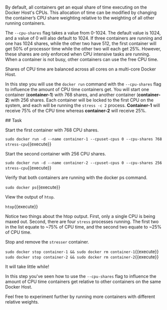 By default, all containers get an equal share of time executing on the Docker Host's CPUs. This allocation of time can be modified by changing the container’s CPU share weighting relative to the weighting of all other running containers.

The ``--cpu-shares`` flag takes a value from 0-1024. The default value is 1024, and a value of 0 will also default to 1024. If three containers are running and one has 1024 shares, while the other two have 512, the first container will get 50% of processor time while the other two will each get 25%. However, these shares are only enforced when CPU intensive tasks are running. When a container is not busy, other containers can use the free CPU time.

Shares of CPU time are balanced across all cores on a multi-core Docker Host.

In this step you will use the `docker run` command with the ``--cpu-shares`` flag to influence the amount of CPU time containers get. You will start one container (**container-1**) with 768 shares, and another container (**container-2**) with 256 shares. Each container will be locked to the first CPU on the system, and each will be running the `stress -c 2` process. **Container-1** will receive 75% of the CPU time whereas **container-2** will receive 25%.



## Task

Start the first container with 768 CPU shares.

`sudo docker run -d --name container-1 --cpuset-cpus 0 --cpu-shares 768 stress-cpu`{{execute}}


Start the second container with 256 CPU shares.

`sudo docker run -d --name container-2 --cpuset-cpus 0 --cpu-shares 256 stress-cpu`{{execute}}



Verify that both containers are running with the docker ps command.

  `sudo docker ps`{{execute}}



View the output of `htop`.

`htop`{{execute}}

Notice two things about the htop output. First, only a single CPU is being maxed out. Second, there are four `stress` processes running. The first two in the list equate to ~75% of CPU time, and the second two equate to ~25% of CPU time.

Stop and remove the `stresser` container.

`sudo docker stop container-1 && sudo docker rm container-1`{{execute}}
`sudo docker stop container-2 && sudo docker rm container-2`{{execute}}

It will take little while!

In this step you've seen how to use the ``--cpu-shares`` flag to influence the amount of CPU time containers get relative to other containers on the same Docker Host.

Feel free to experiment further by running more containers with different relative weights.
